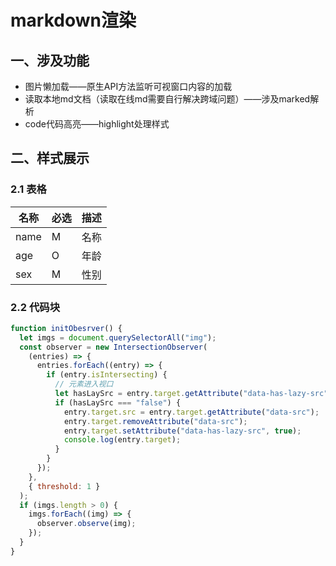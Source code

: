 # markdown渲染

## 一、涉及功能

- 图片懒加载——原生API方法监听可视窗口内容的加载
- 读取本地md文档（读取在线md需要自行解决跨域问题）——涉及marked解析
- code代码高亮——highlight处理样式

## 二、样式展示

### 2.1 表格

| 名称 | 必选 | 描述 |
| ---- | ---- | ---- |
| name | M    | 名称 |
| age  | O    | 年龄 |
| sex  | M    | 性别 |

### 2.2 代码块

```javascript
function initObesrver() {
  let imgs = document.querySelectorAll("img");
  const observer = new IntersectionObserver(
    (entries) => {
      entries.forEach((entry) => {
        if (entry.isIntersecting) {
          // 元素进入视口
          let hasLaySrc = entry.target.getAttribute("data-has-lazy-src");
          if (hasLaySrc === "false") {
            entry.target.src = entry.target.getAttribute("data-src");
            entry.target.removeAttribute("data-src");
            entry.target.setAttribute("data-has-lazy-src", true);
            console.log(entry.target);
          }
        }
      });
    },
    { threshold: 1 }
  );
  if (imgs.length > 0) {
    imgs.forEach((img) => {
      observer.observe(img);
    });
  }
}
```
